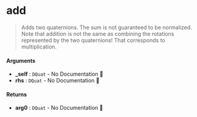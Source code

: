 # add

>  Adds two quaternions.
>  The sum is not guaranteed to be normalized.
>  Note that addition is not the same as combining the rotations represented by the
>  two quaternions! That corresponds to multiplication.

#### Arguments

- **\_self** : `DQuat` \- No Documentation 🚧
- **rhs** : `DQuat` \- No Documentation 🚧

#### Returns

- **arg0** : `DQuat` \- No Documentation 🚧